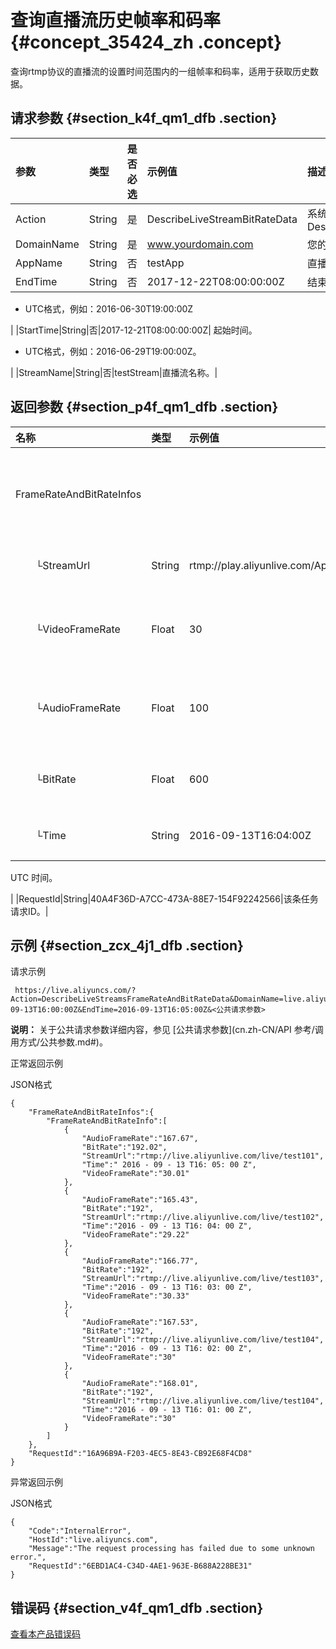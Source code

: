 # 查询直播流历史帧率和码率 {#concept_35424_zh .concept}

查询rtmp协议的直播流的设置时间范围内的一组帧率和码率，适用于获取历史数据。

## 请求参数 {#section_k4f_qm1_dfb .section}

|参数|类型|是否必选|示例值|描述|
|:-|:-|:---|:--|:-|
|Action|String|是|DescribeLiveStreamBitRateData|系统规定参数。取值：DescribeLiveStreamBitRateData|
|DomainName|String|是|www.yourdomain.com|您的域名。|
|AppName|String|否|testApp|直播流所属应用名称。|
|EndTime|String|否|2017-12-22T08:00:00:00Z| 结束时间。

 -   UTC格式，例如：2016-06-30T19:00:00Z

 |
|StartTime|String|否|2017-12-21T08:00:00:00Z| 起始时间。

 -   UTC格式，例如：2016-06-29T19:00:00Z。

 |
|StreamName|String|否|testStream|直播流名称。|

## 返回参数 {#section_p4f_qm1_dfb .section}

|名称|类型|示例值|描述|
|:-|:-|:--|:-|
|FrameRateAndBitRateInfos| | |各直播流的帧率/码率信息。|
|  └StreamUrl|String|rtmp://play.aliyunlive.com/AppName/StreamName|直播流的 URL。|
|  └VideoFrameRate|Float|30|直播流的视频帧率。|
|  └AudioFrameRate|Float|100|直播流的音频帧率。|
|  └BitRate|Float|600|直播流的码率。|
|  └Time|String|2016-09-13T16:04:00Z| 统计时刻。

 UTC 时间。

 |
|RequestId|String|40A4F36D-A7CC-473A-88E7-154F92242566|该条任务请求ID。|

## 示例 {#section_zcx_4j1_dfb .section}

请求示例

```
 https://live.aliyuncs.com/?Action=DescribeLiveStreamsFrameRateAndBitRateData&DomainName=live.aliyunlive.com&AppName=testApp&StreamName=testStream&StartTime=2016-09-13T16:00:00Z&EndTime=2016-09-13T16:05:00Z&<公共请求参数>
```

**说明：** 关于公共请求参数详细内容，参见 [公共请求参数](cn.zh-CN/API 参考/调用方式/公共参数.md#)。

正常返回示例

JSON格式

```
{
    "FrameRateAndBitRateInfos":{
        "FrameRateAndBitRateInfo":[
            {
                "AudioFrameRate":"167.67",
                "BitRate":"192.02",
                "StreamUrl":"rtmp://live.aliyunlive.com/live/test101",
                "Time":" 2016 - 09 - 13 T16: 05: 00 Z",
                "VideoFrameRate":"30.01"
            },
            {
                "AudioFrameRate":"165.43",
                "BitRate":"192",
                "StreamUrl":"rtmp://live.aliyunlive.com/live/test102",
                "Time":"2016 - 09 - 13 T16: 04: 00 Z",
                "VideoFrameRate":"29.22"
            },
            {
                "AudioFrameRate":"166.77",
                "BitRate":"192",
                "StreamUrl":"rtmp://live.aliyunlive.com/live/test103",
                "Time":"2016 - 09 - 13 T16: 03: 00 Z",
                "VideoFrameRate":"30.33"
            },
            {
                "AudioFrameRate":"167.53",
                "BitRate":"192",
                "StreamUrl":"rtmp://live.aliyunlive.com/live/test104",
                "Time":"2016 - 09 - 13 T16: 02: 00 Z",
                "VideoFrameRate":"30"
            },
            {
                "AudioFrameRate":"168.01",
                "BitRate":"192",
                "StreamUrl":"rtmp://live.aliyunlive.com/live/test104",
                "Time":"2016 - 09 - 13 T16: 01: 00 Z",
                "VideoFrameRate":"30"
            }
        ]
    },
    "RequestId":"16A96B9A-F203-4EC5-8E43-CB92E68F4CD8"
}
```

异常返回示例

JSON格式

```
{
    "Code":"InternalError",
    "HostId":"live.aliyuncs.com",
    "Message":"The request processing has failed due to some unknown error.",
    "RequestId":"6EBD1AC4-C34D-4AE1-963E-B688A228BE31"
}
```

## 错误码 {#section_v4f_qm1_dfb .section}

[查看本产品错误码](https://error-center.aliyun.com/status/product/live)

